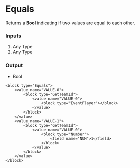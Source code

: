 # Equals

Returns a **Bool** indicating if two values are equal to each other.

### Inputs

1. Any Type
2. Any Type

### Output

-   Bool

```blockly
<block type="Equals">
    <value name="VALUE-0">
        <block type="GetTeamId">
            <value name="VALUE-0">
                <block type="EventPlayer"></block>
            </value>
        </block>
    </value>
    <value name="VALUE-1">
        <block type="GetTeamId">
            <value name="VALUE-0">
                <block type="Number">
                    <field name="NUM">1</field>
                </block>
            </value>
        </block>
    </value>
</block>
```

